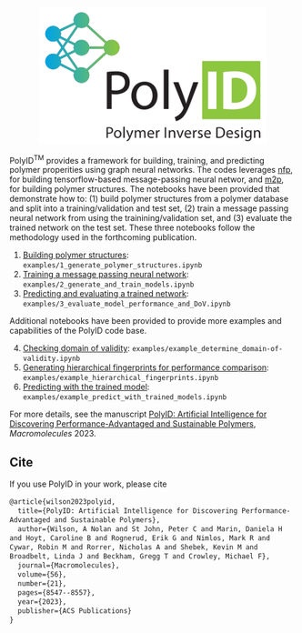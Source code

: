 
<p align="center">
  <img src="https://raw.githubusercontent.com/NREL/polyID/master/images/polyID-logo_color-full.svg" alt="PolyID Logo" width="400"/>
</p>

PolyID<sup>TM</sup> provides a framework for building, training, and predicting polymer properities using graph neural networks. The codes leverages [nfp](https://pypi.org/project/nfp/), for building tensorflow-based message-passing neural networ, and [m2p](https://pypi.org/project/m2p/), for building polymer structures.  The notebooks have been provided that demonstrate how to: (1) build polymer structures from a polymer database and split into a training/validation and test set, (2) train a message passing neural network from using the trainining/validation set, and (3) evaluate the trained network on the test set. These three notebooks follow the methodology used in the forthcoming publication.

1. [Building polymer structures](https://github.com/NREL/polyID/blob/master/examples/1_generate_polymer_structures.ipynb): `examples/1_generate_polymer_structures.ipynb`
2. [Training a message passing neural network](https://github.com/NREL/polyID/blob/master/examples/2_generate_and_train_models.ipynb): `examples/2_generate_and_train_models.ipynb`
3. [Predicting and evaluating a trained network](https://github.com/NREL/polyID/blob/master/examples/3_evaluate_model_performance_and_DoV.ipynb): `examples/3_evaluate_model_performance_and_DoV.ipynb`

Additional notebooks have been provided to provide more examples and capabilities of the PolyID code base.

4. [Checking domain of validity](https://github.com/NREL/polyID/blob/master/examples/example_determine_domain-of-validity.ipynb): `examples/example_determine_domain-of-validity.ipynb`
5. [Generating hierarchical fingerprints for performance comparison](https://github.com/NREL/polyID/blob/master/examples/example_hierarchical_fingerprints.ipynb): `examples/example_hierarchical_fingerprints.ipynb`
6. [Predicting with the trained model](https://github.com/NREL/polyID/blob/master/examples/example_predict_with_trained_models.ipynb): `examples/example_predict_with_trained_models.ipynb` 

For more details, see the manuscript [PolyID: Artificial Intelligence for Discovering Performance-Advantaged and Sustainable Polymers](https://doi.org/10.1021/acs.macromol.3c00994), _Macromolecules_ 2023.

## Cite 
If you use PolyID in your work, please cite
```
@article{wilson2023polyid,
  title={PolyID: Artificial Intelligence for Discovering Performance-Advantaged and Sustainable Polymers},
  author={Wilson, A Nolan and St John, Peter C and Marin, Daniela H and Hoyt, Caroline B and Rognerud, Erik G and Nimlos, Mark R and Cywar, Robin M and Rorrer, Nicholas A and Shebek, Kevin M and Broadbelt, Linda J and Beckham, Gregg T and Crowley, Michael F},
  journal={Macromolecules},
  volume={56},
  number={21},
  pages={8547--8557},
  year={2023},
  publisher={ACS Publications}
}
```
